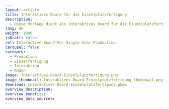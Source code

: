 ```yaml
---
layout: article
title: Interaktives Board für die Einzelplatzfertigung
description: 
  - Diese Vorlage dient als interaktives Board für die Einzelplatzfertigung. Durch die Verwendung eines Touch Screens an dem entsprechenden Arbeitsplatz, kann der jeweilige Mitarbeiter Probleme melden, Montagezeiten stoppen und sieht gleichzeitig, wie viele Teile für einen bestimmten Auftrag noch zu erledigen sind. Diese Informationen können an anderer Stelle zentral überblickt werden, um so die Produktion zu optimieren. Eine ähnliche Visualisierung könnten Sie auch zur Betriebsdatenerfassung (BDE) verwenden.
lang: de
weight: 1000
isDraft: false
ref: Interactive-Board-For-Single-User-Production
carousel: false
category:
  - Produktion
  - Einzelfertigung
  - Interaktion
  - Andon
image: Interaktives-Board-Einzelplatzfertigung.png
image_thumbnail: Interaktives-Board-Einzelplatzfertigung_thumbnail.png
download: Interaktives-Board-Einzelplatzfertigung.pbmx
overview_description:
overview_benefits:
overview_data_sources:
---
```

